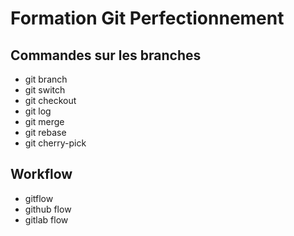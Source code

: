 # Formation Git Perfectionnement

## Commandes sur les branches

- git branch
- git switch
- git checkout
- git log
- git merge
- git rebase
- git cherry-pick

## Workflow

- gitflow
- github flow
- gitlab flow
